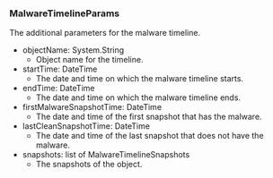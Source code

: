 ### MalwareTimelineParams
The additional parameters for the malware timeline.

- objectName: System.String
  - Object name for the timeline.
- startTime: DateTime
  - The date and time on which the malware timeline starts.
- endTime: DateTime
  - The date and time on which the malware timeline ends.
- firstMalwareSnapshotTime: DateTime
  - The date and time of the first snapshot that has the malware.
- lastCleanSnapshotTime: DateTime
  - The date and time of the last snapshot that does not have the malware.
- snapshots: list of MalwareTimelineSnapshots
  - The snapshots of the object.
